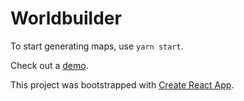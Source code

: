 # Worldbuilder
To start generating maps, use `yarn start`.

Check out a [demo](http://jacogrande.github.io/worldbuilder).

This project was bootstrapped with [Create React App](https://github.com/facebook/create-react-app).
